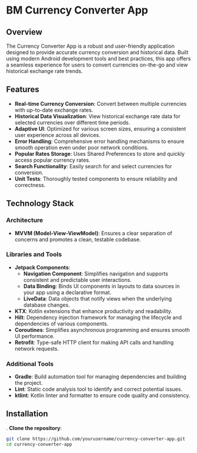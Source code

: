 # BM Currency Converter App

## Overview

The Currency Converter App is a robust and user-friendly application designed to provide accurate currency conversion and historical data. Built using modern Android development tools and best practices, this app offers a seamless experience for users to convert currencies on-the-go and view historical exchange rate trends.

## Features

- **Real-time Currency Conversion**: Convert between multiple currencies with up-to-date exchange rates.
- **Historical Data Visualization**: View historical exchange rate data for selected currencies over different time periods.
- **Adaptive UI**: Optimized for various screen sizes, ensuring a consistent user experience across all devices.
- **Error Handling**: Comprehensive error handling mechanisms to ensure smooth operation even under poor network conditions.
- **Popular Rates Storage**: Uses Shared Preferences to store and quickly access popular currency rates.
- **Search Functionality**: Easily search for and select currencies for conversion.
- **Unit Tests**: Thoroughly tested components to ensure reliability and correctness.

## Technology Stack

### Architecture
- **MVVM (Model-View-ViewModel)**: Ensures a clear separation of concerns and promotes a clean, testable codebase.

### Libraries and Tools
- **Jetpack Components**:
  - **Navigation Component**: Simplifies navigation and supports consistent and predictable user interactions.
  - **Data Binding**: Binds UI components in layouts to data sources in your app using a declarative format.
  - **LiveData**: Data objects that notify views when the underlying database changes.
- **KTX**: Kotlin extensions that enhance productivity and readability.
- **Hilt**: Dependency injection framework for managing the lifecycle and dependencies of various components.
- **Coroutines**: Simplifies asynchronous programming and ensures smooth UI performance.
- **Retrofit**: Type-safe HTTP client for making API calls and handling network requests.

### Additional Tools
- **Gradle**: Build automation tool for managing dependencies and building the project.
- **Lint**: Static code analysis tool to identify and correct potential issues.
- **ktlint**: Kotlin linter and formatter to ensure code quality and consistency.

## Installation

. **Clone the repository**:
   ```sh
   git clone https://github.com/yourusername/currency-converter-app.git
   cd currency-converter-app
